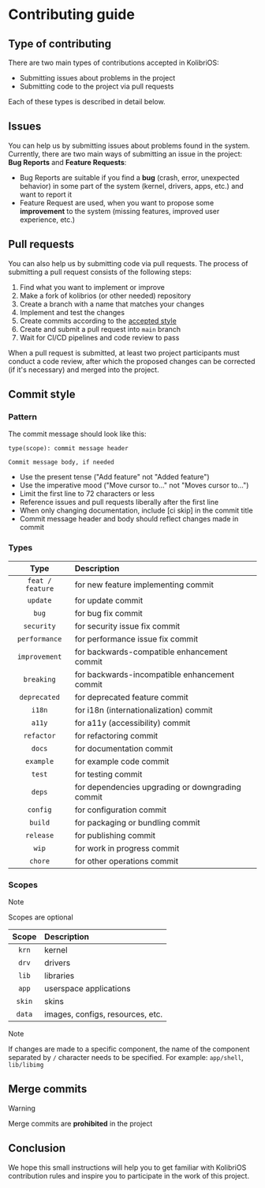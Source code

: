 # Contributing guide

## Type of contributing

There are two main types of contributions accepted in KolibriOS:

- Submitting issues about problems in the project
- Submitting code to the project via pull requests

Each of these types is described in detail below.

## Issues

You can help us by submitting issues about problems found in the system. Currently, there are two main ways of submitting an issue in the project: **Bug Reports** and **Feature Requests**:

- Bug Reports are suitable if you find a **bug** (crash, error, unexpected behavior) in some part of the system (kernel, drivers, apps, etc.) and want to report it
- Feature Request are used, when you want to propose some **improvement** to the system (missing features, improved  user experience, etc.)

## Pull requests

You can also help us by submitting code via pull requests. The process of submitting a pull request consists of the following steps:

1. Find what you want to implement or improve
2. Make a fork of kolibrios (or other needed) repository
3. Create a branch with a name that matches your changes
4. Implement and test the changes
5. Create commits according to the [accepted style](#commit-style)
6. Create and submit a pull request into `main` branch
7. Wait for CI/CD pipelines and code review to pass

When a pull request is submitted, at least two project participants must conduct a code review, after which the proposed changes can be corrected (if it's necessary) and merged into the project.

## Commit style

### Pattern

The commit message should look like this:

```
type(scope): commit message header

Commit message body, if needed
```
- Use the present tense ("Add feature" not "Added feature")
- Use the imperative mood ("Move cursor to..." not "Moves cursor to...")
- Limit the first line to 72 characters or less
- Reference issues and pull requests liberally after the first line
- When only changing documentation, include [ci skip] in the commit title
- Commit message header and body should reflect changes made in commit

### Types

|       Type       | Description                                       |
| :--------------: | :------------------------------------------------ |
| `feat / feature` | for new feature implementing commit               |
|     `update`     | for update commit                                 |
|      `bug`       | for bug fix commit                                |
|    `security`    | for security issue fix commit                     |
|  `performance`   | for performance issue fix commit                  |
|  `improvement`   | for backwards-compatible enhancement commit       |
|    `breaking`    | for backwards-incompatible enhancement commit     |
|   `deprecated`   | for deprecated feature commit                     |
|      `i18n`      | for i18n (internationalization) commit            |
|      `a11y`      | for a11y (accessibility) commit                   |
|    `refactor`    | for refactoring commit                            |
|      `docs`      | for documentation commit                          |
|    `example`     | for example code commit                           |
|      `test`      | for testing commit                                |
|      `deps`      | for dependencies upgrading or downgrading commit  |
|     `config`     | for configuration commit                          |
|     `build`      | for packaging or bundling commit                  |
|    `release`     | for publishing commit                             |
|      `wip`       | for work in progress commit                       |
|     `chore`      | for other operations commit                       |

### Scopes

> [!NOTE]
> Scopes are optional

| Scope  | Description                      |
| :----: | :------------------------------- |
| `krn`  | kernel                           |
| `drv`  | drivers                          |
| `lib`  | libraries                        |
| `app`  | userspace applications           |
| `skin` | skins                            |
| `data` | images, configs, resources, etc. |

> [!NOTE]
> If changes are made to a specific component, the name of the component
> separated by `/` character needs to be specified. For example:
> `app/shell`, `lib/libimg`

## Merge commits

> [!WARNING]
> Merge commits are **prohibited** in the project

## Conclusion

We hope this small instructions will help you to get familiar  with KolibriOS contribution rules and inspire you to participate in the work of this project.
